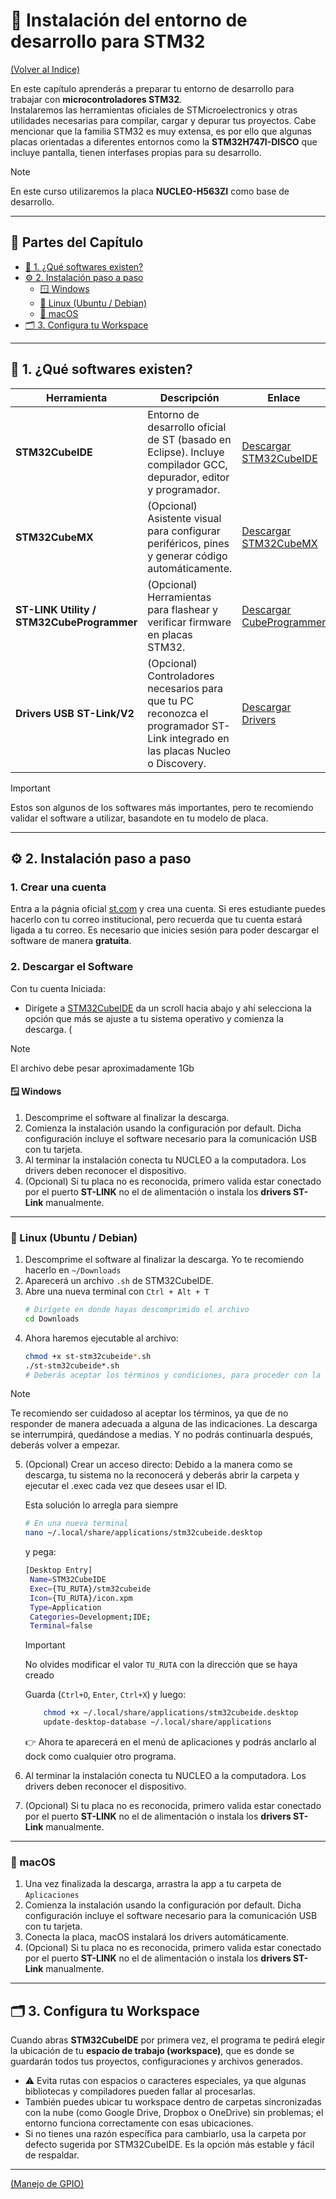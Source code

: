 # 🧩 Instalación del entorno de desarrollo para STM32

[(Volver al Indice)](README.md)

En este capítulo aprenderás a preparar tu entorno de desarrollo para trabajar con **microcontroladores STM32**.  
Instalaremos las herramientas oficiales de STMicroelectronics y otras utilidades necesarias para compilar, cargar y depurar tus proyectos. Cabe mencionar que la familia STM32 es muy extensa, es por ello que algunas placas orientadas a diferentes entornos como la **STM32H747I-DISCO**  que incluye pantalla, tienen interfases propias para su desarrollo. 

> [!NOTE]
> En este curso utilizaremos la placa **NUCLEO-H563ZI** como base de desarrollo.

---
## 📖 Partes del Capítulo

- [🧠 1. ¿Qué softwares existen?](#-1-qué-softwares-existen)
- [⚙️ 2. Instalación paso a paso](#%EF%B8%8F-2-instalaci%C3%B3n-paso-a-paso) 
  - [🪟 Windows](#-windows)
  - [🐧 Linux (Ubuntu / Debian)](#-linux-ubuntu--debian)
  - [🍎 macOS](#-macos)
- [🗂️ 3. Configura tu Workspace](#%EF%B8%8F-3-configura-tu-workspace)
---

## 🧠 1. ¿Qué softwares existen?

| Herramienta | Descripción | Enlace |
|--------------|-------------|---------|
| **STM32CubeIDE** | Entorno de desarrollo oficial de ST (basado en Eclipse). Incluye compilador GCC, depurador, editor y programador. | [Descargar STM32CubeIDE](https://www.st.com/en/development-tools/stm32cubeide.html) |
| **STM32CubeMX** | (Opcional) Asistente visual para configurar periféricos, pines y generar código automáticamente. | [Descargar STM32CubeMX](https://www.st.com/en/development-tools/stm32cubemx.html) |
| **ST-LINK Utility / STM32CubeProgrammer** | (Opcional) Herramientas para flashear y verificar firmware en placas STM32. | [Descargar CubeProgrammer](https://www.st.com/en/development-tools/stm32cubeprog.html) |
| **Drivers USB ST-Link/V2** | (Opcional) Controladores necesarios para que tu PC reconozca el programador ST-Link integrado en las placas Nucleo o Discovery. | [Descargar Drivers](https://www.st.com/en/development-tools/stsw-link009.html) |

> [!IMPORTANT]
> Estos son algunos de los softwares más importantes, pero te recomiendo validar el software a utilizar, basandote en tu modelo de placa.

---
## ⚙️ 2. Instalación paso a paso

### 1. Crear una cuenta

Entra a la págnia oficial [st.com](https://www.st.com/content/st_com/en.html) y crea una cuenta. Si eres estudiante puedes hacerlo con tu correo institucional, pero recuerda que tu cuenta estará ligada a tu correo. Es necesario que inicies sesión para poder descargar el software de manera **gratuita**.

### 2. Descargar el Software

Con tu cuenta Iniciada:

- Dirígete a [STM32CubeIDE](https://www.st.com/content/st_com/en/products/development-tools/software-development-tools/stm32-software-development-tools/stm32-ides/stm32cubeide.html) da un scroll hacia abajo y ahí selecciona la opción que más se ajuste a tu sistema operativo y comienza la descarga. (

> [!NOTE]
> El archivo debe pesar aproximadamente 1Gb

#### 🪟 Windows
1. Descomprime el software al finalizar la descarga. 
2. Comienza la instalación usando la configuración por default. Dicha configuración incluye el software necesario para la comunicación USB con tu tarjeta.
3. Al terminar la instalación conecta tu NUCLEO a la computadora. Los drivers deben reconocer el dispositivo.
4. (Opcional) Si tu placa no es reconocida, primero valida estar conectado por el puerto **ST-LINK** no el de alimentación o instala los **drivers ST-Link** manualmente.

---

### 🐧 Linux (Ubuntu / Debian)
1. Descomprime el software al finalizar la descarga. Yo te recomiendo hacerlo en `~/Downloads`
2. Aparecerá un archivo `.sh` de STM32CubeIDE.
3. Abre una nueva terminal con `Ctrl + Alt + T`
    ```bash
    # Dirígete en donde hayas descomprimido el archivo
    cd Downloads
    ```
4. Ahora haremos ejecutable al archivo:
    ```bash
    chmod +x st-stm32cubeide*.sh
    ./st-stm32cubeide*.sh
    # Deberás aceptar los términos y condiciones, para proceder con la descarga. 
    ```
> [!NOTE]
> Te recomiendo ser cuidadoso al aceptar los términos, ya que de no responder de manera adecuada a alguna de las indicaciones. La descarga se interrumpirá, quedándose a medias. Y no podrás continuarla después, deberás volver a empezar.

5. (Opcional) Crear un acceso directo:
    Debido a la manera como se descarga, tu sistema no la reconocerá y deberás abrir la carpeta y ejecutar el .exec cada vez que desees usar el ID.

    Esta solución lo arregla para siempre
    ```bash
    # En una nueva terminal
    nano ~/.local/share/applications/stm32cubeide.desktop
    ```
    y pega:

   ```bash
   [Desktop Entry]
    Name=STM32CubeIDE
    Exec={TU_RUTA}/stm32cubeide
    Icon={TU_RUTA}/icon.xpm
    Type=Application
    Categories=Development;IDE;
    Terminal=false
   ```
   > [!IMPORTANT]
    > No olvides modificar el valor `TU_RUTA` con la dirección que se haya creado

    Guarda (`Ctrl+O`, `Enter`, `Ctrl+X`)
    y luego:

    ```bash
        chmod +x ~/.local/share/applications/stm32cubeide.desktop
        update-desktop-database ~/.local/share/applications
    ```
    👉 Ahora te aparecerá en el menú de aplicaciones y podrás anclarlo al dock como cualquier otro programa.

6. Al terminar la instalación conecta tu NUCLEO a la computadora. Los drivers deben reconocer el dispositivo.
7. (Opcional) Si tu placa no es reconocida, primero valida estar conectado por el puerto **ST-LINK** no el de alimentación o instala los **drivers ST-Link** manualmente.

---

### 🍎 macOS
1. Una vez finalizada la descarga, arrastra la app a tu carpeta de `Aplicaciones`
2. Comienza la instalación usando la configuración por default. Dicha configuración incluye el software necesario para la comunicación USB con tu tarjeta.
3. Conecta la placa, macOS instalará los drivers automáticamente.
4. (Opcional) Si tu placa no es reconocida, primero valida estar conectado por el puerto **ST-LINK** no el de alimentación o instala los **drivers ST-Link** manualmente.

---
## 🗂️ 3. Configura tu Workspace
Cuando abras **STM32CubeIDE** por primera vez, el programa te pedirá elegir la ubicación de tu **espacio de trabajo (workspace)**, que es donde se guardarán todos tus proyectos, configuraciones y archivos generados.
- ⚠️ Evita rutas con espacios o caracteres especiales, ya que algunas bibliotecas y compiladores pueden fallar al procesarlas.
- También puedes ubicar tu workspace dentro de carpetas sincronizadas con la nube (como Google Drive, Dropbox o OneDrive) sin problemas; el entorno funciona correctamente con esas ubicaciones.
- Si no tienes una razón específica para cambiarlo, usa la carpeta por defecto sugerida por STM32CubeIDE. Es la opción más estable y fácil de respaldar.

---
[(Manejo de GPIO)](README.md)